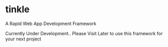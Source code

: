 # tinkle
A Rapid Web App Development Framework

Currently Under Development..
Please Visit Later to use this framework for your next project

